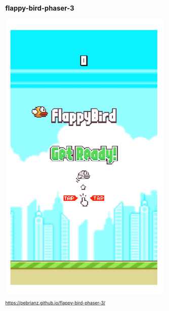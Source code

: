 ## flappy-bird-phaser-3

<img src="screenshot.jpg"/>

https://pebrianz.github.io/flappy-bird-phaser-3/
